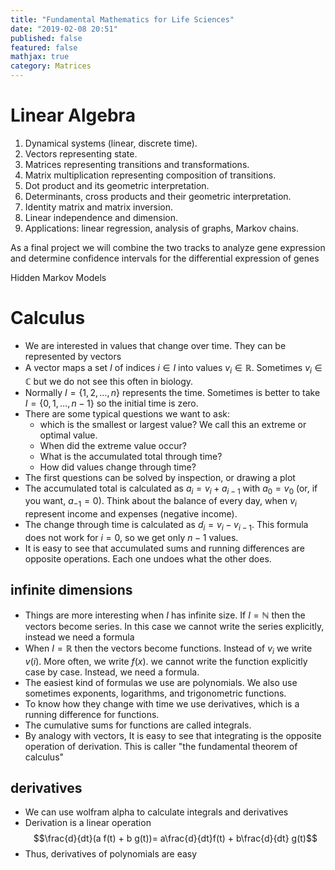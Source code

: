 ```yaml
---
title: "Fundamental Mathematics for Life Sciences"
date: "2019-02-08 20:51"
published: false
featured: false
mathjax: true
category: Matrices
---
```


# Linear Algebra

1. Dynamical systems (linear, discrete time).
2. Vectors representing state.
3. Matrices representing transitions and transformations.
4. Matrix multiplication representing composition of transitions.
5. Dot product and its geometric interpretation.
6. Determinants, cross products and their geometric interpretation.
7. Identity matrix and matrix inversion.
8. Linear independence and dimension.
9. Applications: linear regression, analysis of graphs, Markov chains.

As a final project we will combine the two tracks to analyze gene expression and determine confidence intervals for the differential expression of genes

Hidden Markov Models

# Calculus

+ We are interested in values that change over time. They can be represented by vectors
+ A vector maps a set $I$ of indices $i\in I$ into values $v_i\in \mathbb R$. Sometimes $v_i\in \mathbb C$ but we do not see this often in biology.
+ Normally $I=\{1,2,\ldots,n\}$ represents the time. Sometimes is better to take $I=\{0,1,\ldots,n-1\}$ so the initial time is zero.
+ There are some typical questions we want to ask:
  + which is the smallest or largest value? We call this an extreme or optimal value.
  + When did the extreme value occur?
  + What is the accumulated total through time?
  + How did values change through time?
+ The first questions can be solved by inspection, or drawing a plot
+ The accumulated total is calculated as $a_i=v_i+a_{i-1}$ with $a_0=v_0$ (or, if you want, $a_{-1}=0$). Think about the balance of every day, when $v_i$ represent income and expenses (negative income).
+ The change through time is calculated as $d_i=v_i-v_{i-1}$. This formula does not work for $i=0$, so we get only $n-1$ values.
+ It is easy to see that accumulated sums and running differences are opposite operations. Each one undoes what the other does.

## infinite dimensions

+ Things are more interesting when $I$ has infinite size. If $I=\mathbb N$ then the vectors become series. In this case we cannot write the series explicitly, instead we need a formula
+ When $I=\mathbb R$ then the vectors become functions. Instead of $v_i$ we write $v(i)$. More often, we write $f(x)$. we cannot write the function explicitly case by case. Instead, we need a formula.
+ The easiest kind of formulas we use are polynomials. We also use sometimes exponents, logarithms, and trigonometric functions.
+ To know how they change with time we use derivatives, which is a running difference for functions.
+ The cumulative sums for functions are called integrals.
+ By analogy with vectors, It is easy to see that integrating is the opposite operation of derivation. This is caller "the fundamental theorem of calculus"

## derivatives

+ We can use wolfram alpha to calculate integrals and derivatives
+ Derivation is a linear operation
  $$\frac{d}{dt}(a f(t) + b g(t))= a\frac{d}{dt}f(t) + b\frac{d}{dt} g(t)$$
+ Thus, derivatives of polynomials are easy
